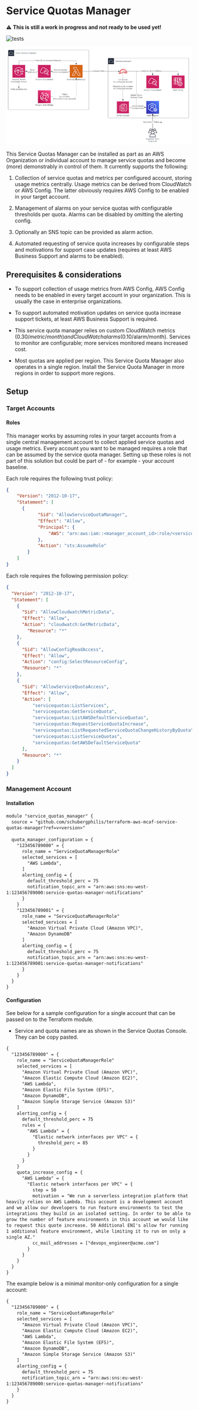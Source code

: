 # Service Quotas Manager

:warning: **This is still a work in progress and not ready to be used yet!**

![tests](https://github.com/schubergphilis/terraform-aws-mcaf-service-quotas-manager/actions/workflows/test.yml/badge.svg)

![Solution Architecture](./docs/architecture.png)

This Service Quotas Manager can be installed as part as an AWS Organization or individual account to manage service quotas and become (more) demonstrably in control of them. It currently supports the following:

1. Collection of service quotas and metrics per configured account, storing usage metrics centrally. Usage metrics can be derived from CloudWatch or AWS Config. The latter obviously requires AWS Config to be enabled in your target account.

1. Management of alarms on your service quotas with configurable thresholds per quota. Alarms can be disabled by omitting the alerting config.

1. Optionally an SNS topic can be provided as alarm action.

1. Automated requesting of service quota increases by configurable steps and motivations for support case updates (requires at least AWS Business Support and alarms to be enabled).

## Prerequisites & considerations

* To support collection of usage metrics from AWS Config, AWS Config needs to be enabled in every target account in your organization. This is usually the case in enterprise organizations.

* To support automated motivation updates on service quota increase support tickets, at least AWS Business Support is required.

* This service quota manager relies on custom CloudWatch metrics ($0.30/metric/month) and CloudWatch alarms ($0.10/alarm/month). Services to monitor are configurable; more services monitored means increased cost.

* Most quotas are applied per region. This Service Quota Manager also operates in a single region. Install the Service Quota Manager in more regions in order to support more regions.

## Setup

### Target Accounts

#### Roles
This manager works by assuming roles in your target accounts from a single central management account to collect applied service quotas and usage metrics. Every account you want to be managed requires a role that can be assumed by the service quota manager. Setting up these roles is not part of this solution but could be part of - for example - your account baseline.

Each role requires the following trust policy:

```json
{
	"Version": "2012-10-17",
	"Statement": [
	  {
			"Sid": "AllowServiceQuotaManager",
			"Effect": "Allow",
			"Principal": {
				"AWS": "arn:aws:iam::<manager_account_id>:role/<service_quota_manager_lambda_role_name>"
			},
			"Action": "sts:AssumeRole"
		}
	]
}
```

Each role requires the following permission policy:

```json
{
  "Version": "2012-10-17",
  "Statement": [
    {
      "Sid": "AllowCloudwatchMetricData",
      "Effect": "Allow",
      "Action": "cloudwatch:GetMetricData",
        "Resource": "*"
    },
    {
      "Sid": "AllowConfigReadAccess",
      "Effect": "Allow",
      "Action": "config:SelectResourceConfig",
      "Resource": "*"
    },
    {
      "Sid": "AllowServiceQuotaAccess",
      "Effect": "Allow",
      "Action": [
          "servicequotas:ListServices",
          "servicequotas:GetServiceQuota",
          "servicequotas:ListAWSDefaultServiceQuotas",
          "servicequotas:RequestServiceQuotaIncrease",
          "servicequotas:ListRequestedServiceQuotaChangeHistoryByQuota",
          "servicequotas:ListServiceQuotas",
          "servicequotas:GetAWSDefaultServiceQuota"
      ],
      "Resource": "*"
    }
  ]
}
```

### Management Account

#### Installation

```HCL
module "service_quotas_manager" {
  source = "github.com/schubergphilis/terraform-aws-mcaf-service-quotas-manager?ref=v<version>"

  quota_manager_configuration = {
    "123456789000" = {
      role_name = "ServiceQuotaManagerRole"
      selected_services = [
        "AWS Lambda",
      ]
      alerting_config = {
        default_threshold_perc = 75
        notification_topic_arn = "arn:aws:sns:eu-west-1:123456789000:service-quotas-manager-notifications"
      }
    }
    "123456789001" = {
      role_name = "ServiceQuotaManagerRole"
      selected_services = [
        "Amazon Virtual Private Cloud (Amazon VPC)",
        "Amazon DynamoDB"
      ]
      alerting_config = {
        default_threshold_perc = 75
        notification_topic_arn = "arn:aws:sns:eu-west-1:123456789001:service-quotas-manager-notifications"
      }
    }
  }
}
```

#### Configuration

See below for a sample configuration for a single account that can be passed on to the Terraform module.

* Service and quota names are as shown in the Service Quotas Console. They can be copy pasted.

```HCL
{
  "123456789000" = {
    role_name = "ServiceQuotaManagerRole"
    selected_services = [
      "Amazon Virtual Private Cloud (Amazon VPC)",
      "Amazon Elastic Compute Cloud (Amazon EC2)",
      "AWS Lambda",
      "Amazon Elastic File System (EFS)",
      "Amazon DynamoDB",
      "Amazon Simple Storage Service (Amazon S3)"
    ]
    alerting_config = {
      default_threshold_perc = 75
      rules = {
        "AWS Lambda" = {
          "Elastic network interfaces per VPC" = {
            threshold_perc = 85
          }
        }
      }
    }
    quota_increase_config = {
      "AWS Lambda" = {
        "Elastic network interfaces per VPC" = {
          step = 50
          motivation = "We run a serverless integration platform that heavily relies on AWS Lambda. This account is a development account and we allow our developers to run feature environments to test the integrations they build in an isolated setting. In order to be able to grow the number of feature environments in this account we would like to request this quote increase. 50 Additional ENI's allow for running 1 additional feature environment, while limiting it to run on only a single AZ."
          cc_mail_addresses = ["devops_engineer@acme.com"]
        }
      }
    }
  }
}
```

The example below is a minimal monitor-only configuration for a single account:

```HCL
{
  "123456789000" = {
    role_name = "ServiceQuotaManagerRole"
    selected_services = [
      "Amazon Virtual Private Cloud (Amazon VPC)",
      "Amazon Elastic Compute Cloud (Amazon EC2)",
      "AWS Lambda",
      "Amazon Elastic File System (EFS)",
      "Amazon DynamoDB",
      "Amazon Simple Storage Service (Amazon S3)"
    ]
    alerting_config = {
      default_threshold_perc = 75
      notification_topic_arn = "arn:aws:sns:eu-west-1:123456789000:service-quotas-manager-notifications"
    }
  }
}
```
